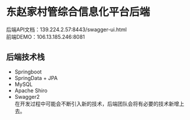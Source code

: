 # 东赵家村管综合信息化平台后端  
后端API文档：139.224.2.57:8443/swagger-ui.html  
前端DEMO：106.13.185.246:8081
## 后端技术栈
* Springboot
* SpringData + JPA
* MySQL
* Apache Shiro  
* Swagger2  
在开发过程中可能会不断引入新的技术，后端团队会将有必要的技术新增上去。